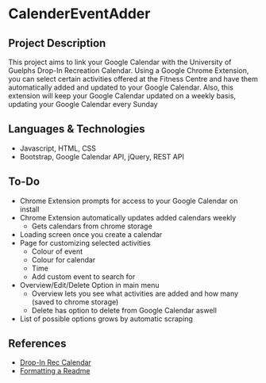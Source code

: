 # CalenderEventAdder

## Project Description
This project aims to link your Google Calendar with the University of Guelphs Drop-In Recreation Calendar. Using a Google Chrome Extension, you can select certain activities offered at the Fitness Centre and have them automatically added and updated to your Google Calendar. Also, this extension will keep your Google Calendar updated on a weekly basis, updating your Google Calendar every Sunday

## Languages & Technologies
- Javascript, HTML, CSS
- Bootstrap, Google Calendar API, jQuery, REST API

## To-Do
- Chrome Extension prompts for access to your Google Calendar on install
- Chrome Extension automatically updates added calendars weekly
    - Gets calendars from chrome storage
- Loading screen once you create a calendar
- Page for customizing selected activities
    - Colour of event
    - Colour for calendar
    - Time
    - Add custom event to search for
- Overview/Edit/Delete Option in main menu
    - Overview lets you see what activities are added and how many (saved to chrome storage)
    - Delete has option to delete from Google Calendar aswell
- List of possible options grows by automatic scraping

## References
* [Drop-In Rec Calendar](https://fitandrec.gryphons.ca/sports-clubs/drop-in-rec)
* [Formatting a Readme](https://docs.github.com/en/get-started/writing-on-github/getting-started-with-writing-and-formatting-on-github/basic-writing-and-formatting-syntax)